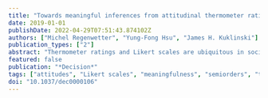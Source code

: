 ```yaml
---
title: "Towards meaningful inferences from attitudinal thermometer ratings"
date: 2019-01-01
publishDate: 2022-04-29T07:51:43.874102Z
authors: ["Michel Regenwetter", "Yung-Fong Hsu", "James H. Kuklinski"]
publication_types: ["2"]
abstract: "Thermometer ratings and Likert scales are ubiquitous in social psychology, political psychology, and political science, even though critics have cautioned that researchers take the scores too literally. A measurement procedure based on arbitrary assumptions risks the real danger of generating scientifically meaningless inferences. Adopting a decision theoretic point of view, we use the concept of semiorders to capture the idea that a person giving 2 candidates distinct scores might or might not actually prefer one to the other, depending on the size of her threshold of discrimination. Furthermore, one respondent giving a candidate a lower score than another respondent could nevertheless be the stronger supporter. We state formal assumptions about the nature of preferences and propose a novel probabilistic response mechanism by which respondents construct numerical scores heterogeneously when asked to represent their preferences in a numerical format. We provide a proof of concept using maximum likelihood tests of our models on public domain American National Election Study data."
featured: false
publication: "*Decision*"
tags: ["attitudes", "Likert scales", "meaningfulness", "semiorders", "thermometer scores"]
doi: "10.1037/dec0000106"
---
```


